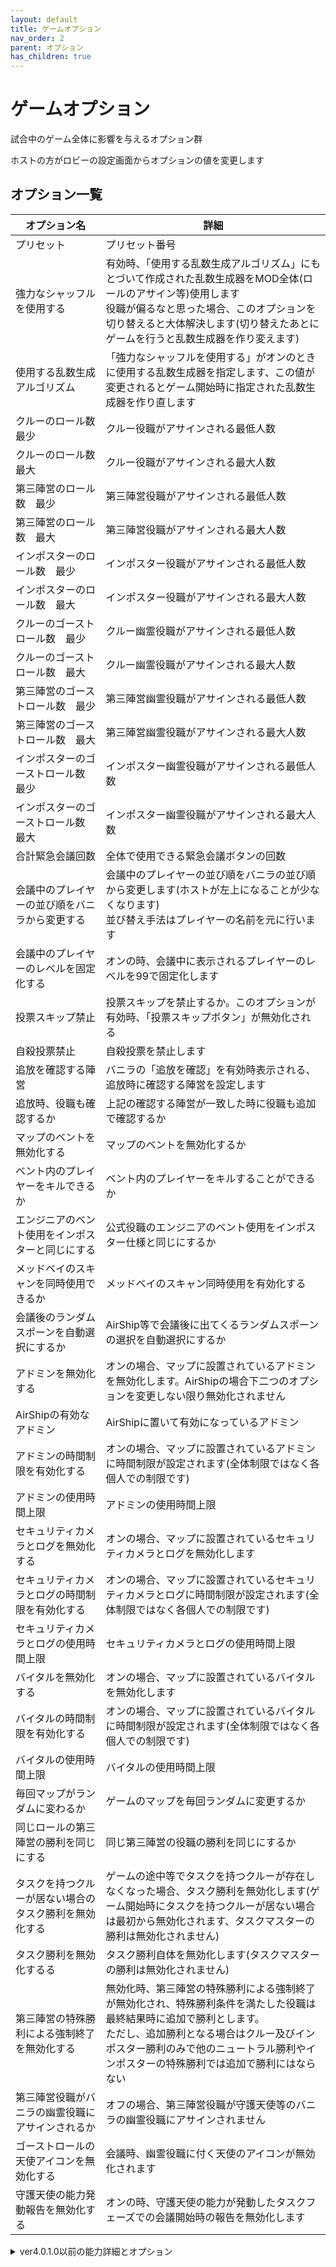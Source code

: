 ```yaml
---
layout: default
title: ゲームオプション
nav_order: 2
parent: オプション
has_children: true
---
```


# ゲームオプション

試合中のゲーム全体に影響を与えるオプション群

ホストの方がロビーの設定画面からオプションの値を変更します

## オプション一覧

|  オプション名 |  詳細  |
| ---- | ---- |
| プリセット | プリセット番号 |
| 強力なシャッフルを使用する | 有効時、「使用する乱数生成アルゴリズム」にもとづいて作成された乱数生成器をMOD全体(ロールのアサイン等)使用します<br>役職が偏るなと思った場合、このオプションを切り替えると大体解決します(切り替えたあとにゲームを行うと乱数生成器を作り変えます) |
| 使用する乱数生成アルゴリズム | 「強力なシャッフルを使用する」がオンのときに使用する乱数生成器を指定します、この値が変更されるとゲーム開始時に指定された乱数生成器を作り直します |
| クルーのロール数　最少 | クルー役職がアサインされる最低人数 |
| クルーのロール数　最大 | クルー役職がアサインされる最大人数 |
| 第三陣営のロール数　最少 | 第三陣営役職がアサインされる最低人数 |
| 第三陣営のロール数　最大 | 第三陣営役職がアサインされる最大人数 |
| インポスターのロール数　最少 | インポスター役職がアサインされる最低人数 |
| インポスターのロール数　最大 | インポスター役職がアサインされる最大人数 |
| クルーのゴーストロール数　最少 | クルー幽霊役職がアサインされる最低人数 |
| クルーのゴーストロール数　最大 | クルー幽霊役職がアサインされる最大人数 |
| 第三陣営のゴーストロール数　最少 | 第三陣営幽霊役職がアサインされる最低人数 |
| 第三陣営のゴーストロール数　最大 | 第三陣営幽霊役職がアサインされる最大人数 |
| インポスターのゴーストロール数　最少 | インポスター幽霊役職がアサインされる最低人数 |
| インポスターのゴーストロール数　最大 | インポスター幽霊役職がアサインされる最大人数 |
| 合計緊急会議回数 | 全体で使用できる緊急会議ボタンの回数 |
| 会議中のプレイヤーの並び順をバニラから変更する | 会議中のプレイヤーの並び順をバニラの並び順から変更します(ホストが左上になることが少なくなります)<br>並び替え手法はプレイヤーの名前を元に行います |
| 会議中のプレイヤーのレベルを固定化する | オンの時、会議中に表示されるプレイヤーのレベルを99で固定化します |
| 投票スキップ禁止 | 投票スキップを禁止するか。このオプションが有効時、「投票スキップボタン」が無効化される |
| 自殺投票禁止 | 自殺投票を禁止します |
| 追放を確認する陣営 | バニラの「追放を確認」を有効時表示される、追放時に確認する陣営を設定します |
| 追放時、役職も確認するか | 上記の確認する陣営が一致した時に役職も追加で確認するか |
| マップのベントを無効化する | マップのベントを無効化するか |
| ベント内のプレイヤーをキルできるか | ベント内のプレイヤーをキルすることができるか |
| エンジニアのベント使用をインポスターと同じにする | 公式役職のエンジニアのベント使用をインポスター仕様と同じにするか |
| メッドベイのスキャンを同時使用できるか | メッドベイのスキャン同時使用を有効化する |
| 会議後のランダムスポーンを自動選択にするか | AirShip等で会議後に出てくるランダムスポーンの選択を自動選択にするか |
| アドミンを無効化する | オンの場合、マップに設置されているアドミンを無効化します。AirShipの場合下二つのオプションを変更しない限り無効化されません |
| AirShipの有効なアドミン | AirShipに置いて有効になっているアドミン |
| アドミンの時間制限を有効化する | オンの場合、マップに設置されているアドミンに時間制限が設定されます(全体制限ではなく各個人での制限です) |
| アドミンの使用時間上限 | アドミンの使用時間上限 |
| セキュリティカメラとログを無効化する | オンの場合、マップに設置されているセキュリティカメラとログを無効化します |
| セキュリティカメラとログの時間制限を有効化する | オンの場合、マップに設置されているセキュリティカメラとログに時間制限が設定されます(全体制限ではなく各個人での制限です) |
| セキュリティカメラとログの使用時間上限 | セキュリティカメラとログの使用時間上限 |
| バイタルを無効化する | オンの場合、マップに設置されているバイタルを無効化します |
| バイタルの時間制限を有効化する | オンの場合、マップに設置されているバイタルに時間制限が設定されます(全体制限ではなく各個人での制限です) |
| バイタルの使用時間上限 | バイタルの使用時間上限 |
| 毎回マップがランダムに変わるか | ゲームのマップを毎回ランダムに変更するか |
| 同じロールの第三陣営の勝利を同じにする | 同じ第三陣営の役職の勝利を同じにするか |
| タスクを持つクルーが居ない場合のタスク勝利を無効化する | ゲームの途中等でタスクを持つクルーが存在しなくなった場合、タスク勝利を無効化します(ゲーム開始時にタスクを持つクルーが居ない場合は最初から無効化されます、タスクマスターの勝利は無効化されません) |
| タスク勝利を無効化するる | タスク勝利自体を無効化します(タスクマスターの勝利は無効化されません) |
| 第三陣営の特殊勝利による強制終了を無効化する | 無効化時、第三陣営の特殊勝利による強制終了が無効化され、特殊勝利条件を満たした役職は最終結果時に追加で勝利とします。<br>ただし、追加勝利となる場合はクルー及びインポスター勝利のみで他のニュートラル勝利やインポスターの特殊勝利では追加で勝利にはならない |
| 第三陣営役職がバニラの幽霊役職にアサインされるか | オフの場合、第三陣営役職が守護天使等のバニラの幽霊役職にアサインされません |
| ゴーストロールの天使アイコンを無効化する | 会議時、幽霊役職に付く天使のアイコンが無効化されます |
| 守護天使の能力発動報告を無効化する | オンの時、守護天使の能力が発動したタスクフェーズでの会議開始時の報告を無効化します |

<details>
<summary>ver4.0.1.0以前の能力詳細とオプション</summary>
|  オプション名 |  詳細  |
| ---- | ---- |
| プリセット | プリセット番号 |
| 強力なシャッフルを使用する | 有効時、「使用する乱数生成アルゴリズム」にもとづいて作成された乱数生成器をMOD全体(ロールのアサイン等)使用します<br>役職が偏るなと思った場合、このオプションを切り替えると大体解決します(切り替えたあとにゲームを行うと乱数生成器を作り変えます) |
| 使用する乱数生成アルゴリズム | 「強力なシャッフルを使用する」がオンのときに使用する乱数生成器を指定します、この値が変更されるとゲーム開始時に指定された乱数生成器を作り直します |
| クルーのロール数　最少 | クルー役職がアサインされる最低人数 |
| クルーのロール数　最大 | クルー役職がアサインされる最大人数 |
| 第三陣営のロール数　最少 | 第三陣営役職がアサインされる最低人数 |
| 第三陣営のロール数　最大 | 第三陣営役職がアサインされる最大人数 |
| インポスターのロール数　最少 | インポスター役職がアサインされる最低人数 |
| インポスターのロール数　最大 | インポスター役職がアサインされる最大人数 |
| クルーのゴーストロール数　最少 | クルー幽霊役職がアサインされる最低人数 |
| クルーのゴーストロール数　最大 | クルー幽霊役職がアサインされる最大人数 |
| 第三陣営のゴーストロール数　最少 | 第三陣営幽霊役職がアサインされる最低人数 |
| 第三陣営のゴーストロール数　最大 | 第三陣営幽霊役職がアサインされる最大人数 |
| インポスターのゴーストロール数　最少 | インポスター幽霊役職がアサインされる最低人数 |
| インポスターのゴーストロール数　最大 | インポスター幽霊役職がアサインされる最大人数 |
| 合計緊急会議回数 | 全体で使用できる緊急会議ボタンの回数 |
| 会議中のプレイヤーの並び順をバニラから変更する | 会議中のプレイヤーの並び順をバニラの並び順から変更します(ホストが左上になることが少なくなります)<br>並び替え手法はプレイヤーの名前を元に行います |
| 会議中のプレイヤーのレベルを固定化する | オンの時、会議中に表示されるプレイヤーのレベルを99で固定化します |
| マップのベントを無効化する | マップのベントを無効化するか |
| ベント内のプレイヤーをキルできるか | ベント内のプレイヤーをキルすることができるか |
| エンジニアのベント使用をインポスターと同じにする | 公式役職のエンジニアのベント使用をインポスター仕様と同じにするか |
| 投票スキップ禁止 | 投票スキップを禁止するか。このオプションが有効時、「投票スキップボタン」が無効化される |
| 自殺投票禁止 | 自殺投票を禁止します |
| メッドベイのスキャンを同時使用できるか | メッドベイのスキャン同時使用を有効化する |
| 会議後のランダムスポーンを自動選択にするか | AirShip等で会議後に出てくるランダムスポーンの選択を自動選択にするか |
| アドミンを無効化する | オンの場合、マップに設置されているアドミンを無効化します。AirShipの場合下二つのオプションを変更しない限り無効化されません |
| AirShipのコクピットのアドミンを無効化する | オンの場合、AirShipのコクピットのアドミンを無効化します |
| AirShipのアーカイブのアドミンを無効化する | オンの場合、AirShipのアーカイブのアドミンを無効化します |
| アドミンの時間制限を有効化する | オンの場合、マップに設置されているアドミンに時間制限が設定されます(全体制限ではなく各個人での制限です) |
| アドミンの使用時間上限 | アドミンの使用時間上限 |
| セキュリティカメラとログを無効化する | オンの場合、マップに設置されているセキュリティカメラとログを無効化します |
| セキュリティカメラとログの時間制限を有効化する | オンの場合、マップに設置されているセキュリティカメラとログに時間制限が設定されます(全体制限ではなく各個人での制限です) |
| セキュリティカメラとログの使用時間上限 | セキュリティカメラとログの使用時間上限 |
| バイタルを無効化する | オンの場合、マップに設置されているバイタルを無効化します |
| バイタルの時間制限を有効化する | オンの場合、マップに設置されているバイタルに時間制限が設定されます(全体制限ではなく各個人での制限です) |
| バイタルの使用時間上限 | バイタルの使用時間上限 |
| 毎回マップがランダムに変わるか | ゲームのマップを毎回ランダムに変更するか |
| 同じロールの第三陣営の勝利を同じにする | 同じ第三陣営の役職の勝利を同じにするか |
| タスクを持つクルーが居ない場合のタスク勝利を無効化する | ゲームの途中等でタスクを持つクルーが存在しなくなった場合、タスク勝利を無効化します(ゲーム開始時にタスクを持つクルーが居ない場合は最初から無効化されます、タスクマスターの勝利は無効化されません) |
| タスク勝利を無効化するる | タスク勝利自体を無効化します(タスクマスターの勝利は無効化されません) |
| 第三陣営の特殊勝利による強制終了を無効化する | 無効化時、第三陣営の特殊勝利による強制終了が無効化され、特殊勝利条件を満たした役職は最終結果時に追加で勝利とします。<br>ただし、追加勝利となる場合はクルー及びインポスター勝利のみで他のニュートラル勝利やインポスターの特殊勝利では追加で勝利にはならない |
| 第三陣営役職がバニラの幽霊役職にアサインされるか | オフの場合、第三陣営役職が守護天使等のバニラの幽霊役職にアサインされません |
| ゴーストロールの天使アイコンを無効化する | 会議時、幽霊役職に付く天使のアイコンが無効化されます |
| 守護天使の能力発動報告を無効化する | オンの時、守護天使の能力が発動したタスクフェーズでの会議開始時の報告を無効化します |
</details>